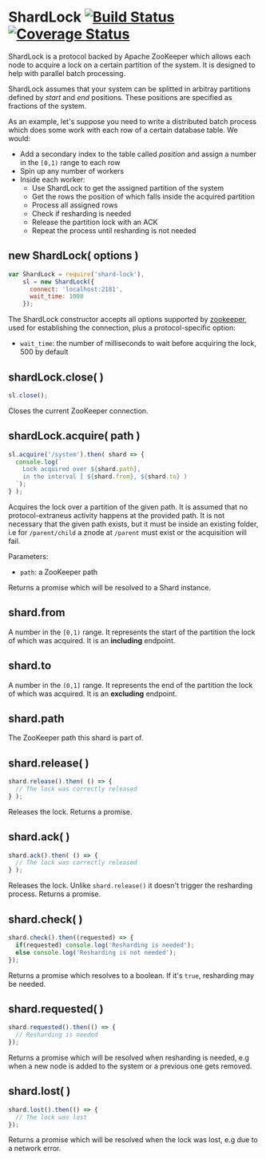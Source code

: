 # ShardLock [![Build Status][ci-img]][ci-url] [![Coverage Status][cover-img]][cover-url]

ShardLock is a protocol backed by Apache ZooKeeper which allows each node to acquire a lock on a certain partition of the system. It is designed to help with parallel batch processing.

ShardLock assumes that your system can be splitted in arbitray partitions defined by *start* and *end* positions. These positions are specified as fractions of the system.

As an example, let's suppose you need to write a distributed batch process which does some work with each row of a certain database table. We would:

- Add a secondary index to the table called *position* and assign a number in the `[0,1)` range to each row
- Spin up any number of workers
- Inside each worker:
    - Use ShardLock to get the assigned partition of the system
    - Get the rows the position of which falls inside the acquired partition
    - Process all assigned rows
    - Check if resharding is needed
    - Release the partition lock with an ACK
    - Repeat the process until resharding is not needed

## new ShardLock( options )

```javascript
var ShardLock = require('shard-lock'),
    sl = new ShardLock({
      connect: 'localhost:2181',
      wait_time: 1000
    });
```

The ShardLock constructor accepts all options supported by [zookeeper](https://www.npmjs.com/package/zookeeper), used for establishing the connection, plus a protocol-specific option:

- `wait_time`: the number of milliseconds to wait before acquiring the lock, 500 by default

## shardLock.close( )

```javascript
sl.close();
```

Closes the current ZooKeeper connection.

## shardLock.acquire( path )

```javascript
sl.acquire('/system').then( shard => {
  console.log(`
    Lock acquired over ${shard.path},
    in the interval [ ${shard.from}, ${shard.to} )
  `);
} );
```

Acquires the lock over a partition of the given path. It is assumed that no protocol-extraneus activity happens at the provided path. It is not necessary that the given path exists, but it must be inside an existing folder, i.e for `/parent/child` a znode at `/parent` must exist or the acquisition will fail.

Parameters:

- `path`: a ZooKeeper path

Returns a promise which will be resolved to a Shard instance.

## shard.from

A number in the `[0,1)` range. It represents the start of the partition the lock of which was acquired. It is an **including** endpoint.

## shard.to

A number in the `(0,1]` range. It represents the end of the partition the lock of which was acquired. It is an **excluding** endpoint.

## shard.path

The ZooKeeper path this shard is part of.

## shard.release( )

```javascript
shard.release().then( () => {
  // The lock was correctly released
} );
```

Releases the lock. Returns a promise.

## shard.ack( )

```javascript
shard.ack().then( () => {
  // The lock was correctly released
} );
```

Releases the lock. Unlike `shard.release()` it doesn't trigger the resharding process. Returns a promise.

## shard.check( )

```javascript
shard.check().then((requested) => {
  if(requested) console.log('Resharding is needed');
  else console.log('Resharding is not needed');
});
```

Returns a promise which resolves to a boolean. If it's `true`, resharding may be needed.

## shard.requested( )

```javascript
shard.requested().then(() => {
  // Resharding is needed
});
```

Returns a promise which will be resolved when resharding is needed, e.g when a new node is added to the system or a previous one gets removed.

## shard.lost( )

```javascript
shard.lost().then(() => {
  // The lock was lost
});
```

Returns a promise which will be resolved when the lock was lost, e.g due to a network error.

[ci-img]: https://circleci.com/gh/manvalls/shard-lock.svg?style=shield
[ci-url]: https://circleci.com/gh/manvalls/shard-lock
[cover-img]: https://coveralls.io/repos/manvalls/shard-lock/badge.svg?branch=master&service=github
[cover-url]: https://coveralls.io/github/manvalls/shard-lock?branch=master
